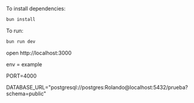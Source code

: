 To install dependencies:
```sh
bun install
```

To run:
```sh
bun run dev
```

open http://localhost:3000


env  = example

PORT=4000

DATABASE_URL="postgresql://postgres:Rolando@localhost:5432/prueba?schema=public"
